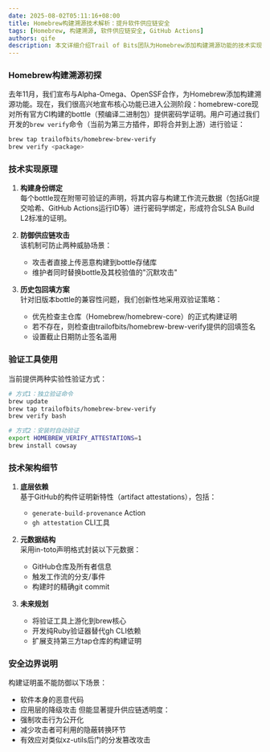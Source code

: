 ```yaml
---
date: 2025-08-02T05:11:16+08:00
title: Homebrew构建溯源技术解析：提升软件供应链安全
tags: [Homebrew, 构建溯源, 软件供应链安全, GitHub Actions]
authors: qife
description: 本文详细介绍Trail of Bits团队为Homebrew添加构建溯源功能的技术实现，通过密码学证明将二进制包与构建元数据绑定，实现SLSA L2兼容的供应链安全保障，包含工作流设计、历史包回填策略及验证工具开发等核心技术细节。
---
```


### Homebrew构建溯源初探

去年11月，我们宣布与Alpha-Omega、OpenSSF合作，为Homebrew添加构建溯源功能。现在，我们很高兴地宣布核心功能已进入公测阶段：homebrew-core现对所有官方CI构建的bottle（预编译二进制包）提供密码学证明。用户可通过我们开发的`brew verify`命令（当前为第三方插件，即将合并到上游）进行验证：

```bash
brew tap trailofbits/homebrew-brew-verify
brew verify <package>
```

### 技术实现原理

1. **构建身份绑定**  
   每个bottle现在附带可验证的声明，将其内容与构建工作流元数据（包括Git提交哈希、GitHub Actions运行ID等）进行密码学绑定，形成符合SLSA Build L2标准的证明。

2. **防御供应链攻击**  
   该机制可防止两种威胁场景：
   - 攻击者直接上传恶意构建到bottle存储库
   - 维护者同时替换bottle及其校验值的"沉默攻击"

3. **历史包回填方案**  
   针对旧版本bottle的兼容性问题，我们创新性地采用双验证策略：
   - 优先检查主仓库（Homebrew/homebrew-core）的正式构建证明
   - 若不存在，则检查由trailofbits/homebrew-brew-verify提供的回填签名
   - 设置截止日期防止签名滥用

### 验证工具使用

当前提供两种实验性验证方式：

```bash
# 方式1：独立验证命令
brew update
brew tap trailofbits/homebrew-brew-verify
brew verify bash

# 方式2：安装时自动验证
export HOMEBREW_VERIFY_ATTESTATIONS=1
brew install cowsay
```

### 技术架构细节

1. **底层依赖**  
   基于GitHub的构件证明新特性（artifact attestations），包括：
   - `generate-build-provenance` Action
   - `gh attestation` CLI工具

2. **元数据结构**  
   采用in-toto声明格式封装以下元数据：
   - GitHub仓库及所有者信息
   - 触发工作流的分支/事件
   - 构建时的精确git commit

3. **未来规划**  
   - 将验证工具上游化到brew核心
   - 开发纯Ruby验证器替代gh CLI依赖
   - 扩展支持第三方tap仓库的构建证明

### 安全边界说明

构建证明虽不能防御以下场景：
- 软件本身的恶意代码
- 应用层的降级攻击
但能显著提升供应链透明度：
- 强制攻击行为公开化
- 减少攻击者可利用的隐蔽转换环节
- 有效应对类似xz-utils后门的分发篡改攻击

